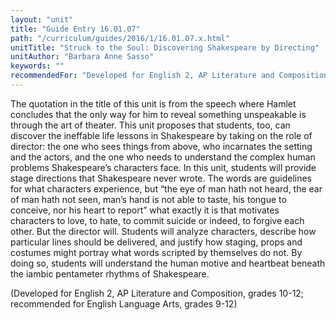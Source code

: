 ```yaml
---
layout: "unit"
title: "Guide Entry 16.01.07"
path: "/curriculum/guides/2016/1/16.01.07.x.html"
unitTitle: "Struck to the Soul: Discovering Shakespeare by Directing"
unitAuthor: "Barbara Anne Sasso"
keywords: ""
recommendedFor: "Developed for English 2, AP Literature and Composition, grades 10-12; recommended for English Language Arts, grades 9-12"
---
```

<main>
<p>
The quotation in the title of this unit is from the speech where Hamlet concludes that the only way for him to reveal something unspeakable is through the art of theater. This unit proposes that students, too, can discover the ineffable life lessons in Shakespeare by taking on the role of director: the one who sees things from above, who incarnates the setting and the actors, and the one who needs to understand the complex human problems Shakespeare’s characters face. In this unit, students will provide stage directions that Shakespeare never wrote. The words are guidelines for what characters experience, but “the eye of man hath not heard, the ear of man hath not seen, man’s hand is not able to taste, his tongue to conceive, nor his heart to report” what exactly it is that motivates characters to love, to hate, to commit suicide or indeed, to forgive each other. But the director will. Students will analyze characters, describe how particular lines should be delivered, and justify how staging, props and costumes might portray what words scripted by themselves do not. By doing so, students will understand the human motive and heartbeat beneath the iambic pentameter rhythms of Shakespeare.
</p>
<p>
(Developed for English 2, AP Literature and Composition, grades 10-12; recommended for English Language Arts, grades 9-12)
</p>
</main>